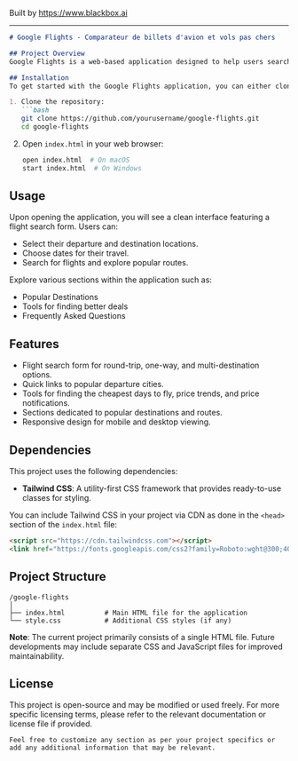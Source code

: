 
Built by https://www.blackbox.ai

---

```markdown
# Google Flights - Comparateur de billets d'avion et vols pas chers

## Project Overview
Google Flights is a web-based application designed to help users search for and compare flight prices from various destinations. The platform provides a user-friendly interface that allows travelers to easily find cheap flights, explore popular destinations, and utilize various tools to enhance their travel planning. This application is built using modern web technologies and leverages the Tailwind CSS framework for styling.

## Installation
To get started with the Google Flights application, you can either clone the repository or download the HTML file directly. No additional setup is required as it is a static HTML page.

1. Clone the repository:
   ```bash
   git clone https://github.com/yourusername/google-flights.git
   cd google-flights
   ```

2. Open `index.html` in your web browser:
   ```bash
   open index.html  # On macOS
   start index.html  # On Windows
   ```

## Usage
Upon opening the application, you will see a clean interface featuring a flight search form. Users can:
- Select their departure and destination locations.
- Choose dates for their travel.
- Search for flights and explore popular routes.

Explore various sections within the application such as:
- Popular Destinations
- Tools for finding better deals
- Frequently Asked Questions

## Features
- Flight search form for round-trip, one-way, and multi-destination options.
- Quick links to popular departure cities.
- Tools for finding the cheapest days to fly, price trends, and price notifications.
- Sections dedicated to popular destinations and routes.
- Responsive design for mobile and desktop viewing.

## Dependencies
This project uses the following dependencies:
- **Tailwind CSS**: A utility-first CSS framework that provides ready-to-use classes for styling.

You can include Tailwind CSS in your project via CDN as done in the `<head>` section of the `index.html` file:
```html
<script src="https://cdn.tailwindcss.com"></script>
<link href="https://fonts.googleapis.com/css2?family=Roboto:wght@300;400;500;700&display=swap" rel="stylesheet">
```

## Project Structure
```
/google-flights
│
├── index.html          # Main HTML file for the application
└── style.css           # Additional CSS styles (if any)
```
**Note**: The current project primarily consists of a single HTML file. Future developments may include separate CSS and JavaScript files for improved maintainability.

## License
This project is open-source and may be modified or used freely. For more specific licensing terms, please refer to the relevant documentation or license file if provided.
```
Feel free to customize any section as per your project specifics or add any additional information that may be relevant.